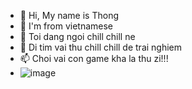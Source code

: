 - 👋 Hi, My name is Thong
- 👀 I'm from vietnamese
- 🌱 Toi dang ngoi chill chill ne
- 💞️ Di tim vai thu chill chill de trai nghiem
- 📫 Choi vai con game kha la thu zi!!!
- ![image](https://github.com/tognoek/tognoek/assets/129583585/ae028288-4e8d-47fe-9b01-5e25b146c1db)

